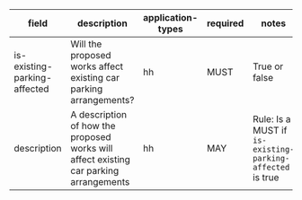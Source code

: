 | field | description | application-types | required | notes |
| --- | --- | --- | --- | --- |
| is-existing-parking-affected | Will the proposed works affect existing car parking arrangements? | hh | MUST | True or false
| description | A description of how the proposed works will affect existing car parking arrangements | hh | MAY | Rule: Is a MUST if `is-existing-parking-affected` is true |
